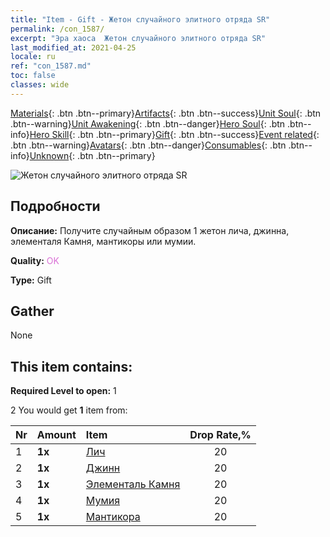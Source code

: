 ```yaml
---
title: "Item - Gift - Жетон случайного элитного отряда SR"
permalink: /con_1587/
excerpt: "Эра хаоса  Жетон случайного элитного отряда SR"
last_modified_at: 2021-04-25
locale: ru
ref: "con_1587.md"
toc: false
classes: wide
---
```

 [Materials](/ItemsRU/){: .btn .btn--primary}[Artifacts](/ItemsRU/Artifacts/){: .btn .btn--success}[Unit Soul](/ItemsRU/UnitSoul/){: .btn .btn--warning}[Unit Awakening](/ItemsRU/UnitAwakening/){: .btn .btn--danger}[Hero Soul](/ItemsRU/HeroSoul/){: .btn .btn--info}[Hero Skill](/ItemsRU/HeroSkill/){: .btn .btn--primary}[Gift](/ItemsRU/Gift/){: .btn .btn--success}[Event related](/ItemsRU/Events/){: .btn .btn--warning}[Avatars](/ItemsRU/Avatars/){: .btn .btn--danger}[Consumables](/ItemsRU/Consumables/){: .btn .btn--info}[Unknown](/ItemsRU/Unknown/){: .btn .btn--primary}

 ![Жетон случайного элитного отряда SR](/images/t/i_907182.png)

## Подробности
 **Описание:** Получите случайным образом 1 жетон лича, джинна, элементаля Камня, мантикоры или мумии.

 **Quality:** <span style="color: #DA70D6">OK</span>

 **Type:** Gift

## Gather

  None

## This item contains:

 **Required Level to open:** 1

 2 You would get **1** item  from:

  | Nr | Amount |     Item    | Drop Rate,% |
  |:---|:-------|:------------|:---------:|
  | 1 |  **1x** | [Лич](/ItemsRU/unt_212/) | 20 | 
  | 2 |  **1x** | [Джинн](/ItemsRU/unt_239/) | 20 | 
  | 3 |  **1x** | [Элементаль Камня](/ItemsRU/unt_266/) | 20 | 
  | 4 |  **1x** | [Мумия](/ItemsRU/unt_215/) | 20 | 
  | 5 |  **1x** | [Мантикора](/ItemsRU/unt_249/) | 20 | 
